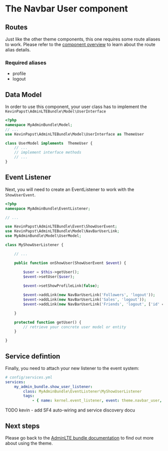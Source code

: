 # The Navbar User component

## Routes
Just like the other theme components, this one requires some route aliases to work. Please refer to the [component overview][1] to learn about the route alias details. 

### Required aliases
* profile
* logout

## Data Model

In order to use this component, your user class has to implement the `KevinPapst\AdminLTEBundle\Model\UserInterface`
```php
<?php
namespace MyAdminBundle\Model;
// ...
use KevinPapst\AdminLTEBundle\Model\UserInterface as ThemeUser

class UserModel implements  ThemeUser {
	// ...
	// implement interface methods
	// ...
}
```

## Event Listener
Next, you will need to create an EventListener to work with the `ShowUserEvent`.
```php
<?php
namespace MyAdminBundle\EventListener;

// ...

use KevinPapst\AdminLTEBundle\Event\ShowUserEvent;
use KevinPapst\AdminLTEBundle\Model\NavBarUserLink;
use MyAdminBundle\Model\UserModel;

class MyShowUserListener {

	// ...

	public function onShowUser(ShowUserEvent $event) {

		$user = $this->getUser();
		$event->setUser($user);
		
		$event->setShowProfileLink(false);

		$event->addLink(new NavBarUserLink('Followers', 'logout'));
		$event->addLink(new NavBarUserLink('Sales', 'logout'));
		$event->addLink(new NavBarUserLink('Friends', 'logout', ['id' => 2]));

	}

	protected function getUser() {
		// retrieve your concrete user model or entity
	}

}
```

## Service defintion

Finally, you need to attach your new listener to the event system:

```yaml
# config/services.yml
services:
    my_admin_bundle.show_user_listener:
        class: MyAdminBundle\EventListener\MyShowUserListener
        tags:
            - { name: kernel.event_listener, event: theme.navbar_user, method: onShowUser }
```

TODO kevin - add SF4 auto-wiring and service discovery docu

## Next steps

Please go back to the [AdminLTE bundle documentation](index.md) to find out more about using the theme.

[1]: component_events.md
